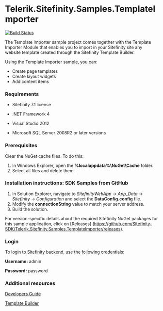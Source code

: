 Telerik.Sitefinity.Samples.TemplateImporter
===========================================

[![Build Status](http://sdk-jenkins-ci.cloudapp.net/buildStatus/icon?job=Telerik.Sitefinity.Samples.TemplateImporter.CI)](http://sdk-jenkins-ci.cloudapp.net/job/Telerik.Sitefinity.Samples.TemplateImporter.CI/)

The Template Importer sample project comes together with the Template Importer Module that enables you to import in your Sitefinity site any website template created through the Sitefinity Template Builder.

Using the Template Importer sample, you can:

* Create page templates 
* Create layout widgets 
* Add content items 


### Requirements

* Sitefinity 7.1 license

* .NET Framework 4

* Visual Studio 2012

* Microsoft SQL Server 2008R2 or later versions

### Prerequisites

Clear the NuGet cache files. To do this:

1. In Windows Explorer, open the **%localappdata%\NuGet\Cache** folder.
2. Select all files and delete them.


### Installation instructions: SDK Samples from GitHub


1. In Solution Explorer, navigate to _SitefinityWebApp_ -> *App_Data* -> _Sitefinity_ -> _Configuration_ and select the **DataConfig.config** file. 
2. Modify the **connectionString** value to match your server address.
3. Build the solution.

For version-specific details about the required Sitefinity NuGet packages for this sample application, click on [Releases]
 (https://github.com/Sitefinity-SDK/Telerik.Sitefinity.Samples.TemplateImporter/releases).


### Login

To login to Sitefinity backend, use the following credentials: 

**Username:** admin

**Password:** password


### Additional resources

[Developers Guide](http://www.sitefinity.com/documentation/documentationarticles/developers-guide)

[Template Builder](http://www.sitefinity.com/documentation/documentationarticles/template-builder)
